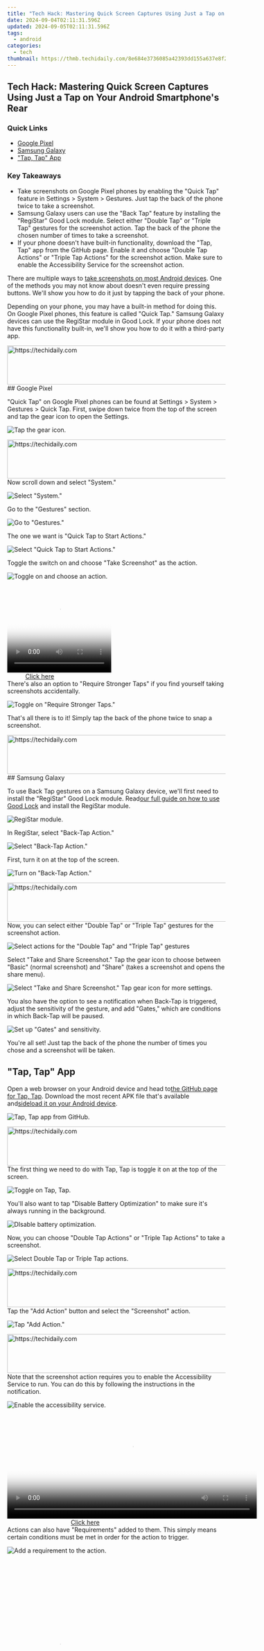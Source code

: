 ```yaml
---
title: "Tech Hack: Mastering Quick Screen Captures Using Just a Tap on Your Android Smartphone's Rear"
date: 2024-09-04T02:11:31.596Z
updated: 2024-09-05T02:11:31.596Z
tags:
  - android
categories:
  - tech
thumbnail: https://thmb.techidaily.com/8e684e3736085a42393dd155a637e8f217c26c390b45353b04f9ee1e79b6412e.jpg
---
```


## Tech Hack: Mastering Quick Screen Captures Using Just a Tap on Your Android Smartphone's Rear

### Quick Links

* [Google Pixel](https://android-location.techidaily.com/in-2024-3-effective-methods-to-fake-gps-location-on-android-for-your-huawei-nova-y71-drfone-by-drfone-virtual/)
* [Samsung Galaxy](https://some-techniques.techidaily.com/in-2024-explore-top-10-best-photo-layering-and-editing-apps-iosandroid/)
* ["Tap, Tap" App](https://win-able.techidaily.com/troubleshooting-guide-resolving-pc-instability-causing-final-fantasy-xiv-online-freezes-and-crashes/)

### Key Takeaways

* Take screenshots on Google Pixel phones by enabling the "Quick Tap" feature in Settings > System > Gestures. Just tap the back of the phone twice to take a screenshot.
* Samsung Galaxy users can use the "Back Tap" feature by installing the "RegiStar" Good Lock module. Select either "Double Tap" or "Triple Tap" gestures for the screenshot action. Tap the back of the phone the chosen number of times to take a screenshot.
* If your phone doesn't have built-in functionality, download the "Tap, Tap" app from the GitHub page. Enable it and choose "Double Tap Actions" or "Triple Tap Actions" for the screenshot action. Make sure to enable the Accessibility Service for the screenshot action.

 There are multiple ways to [take screenshots on most Android devices](https://location-social.techidaily.com/3-things-you-must-know-about-fake-snapchat-location-on-samsung-galaxy-f15-5g-drfone-by-drfone-virtual-android/). One of the methods you may not know about doesn't even require pressing buttons. We'll show you how to do it just by tapping the back of your phone.

 Depending on your phone, you may have a built-in method for doing this. On Google Pixel phones, this feature is called "Quick Tap." Samsung Galaxy devices can use the RegiStar module in Good Lock. If your phone does not have this functionality built-in, we'll show you how to do it with a third-party app.

<!-- affiliate ads begin -->
<a href="https://appsumo.8odi.net/c/5597632/2082527/7443" target="_top" id="2082527">
  <img src="//a.impactradius-go.com/display-ad/7443-2082527" border="0" alt="https://techidaily.com" width="728" height="90"/>
</a>
<img height="0" width="0" src="https://appsumo.8odi.net/i/5597632/2082527/7443" style="position:absolute;visibility:hidden;" border="0" />
<!-- affiliate ads end -->
##  Google Pixel

 "Quick Tap" on Google Pixel phones can be found at Settings > System > Gestures > Quick Tap. First, swipe down twice from the top of the screen and tap the gear icon to open the Settings.

![Tap the gear icon.](https://static1.howtogeekimages.com/wordpress/wp-content/uploads/2023/08/screenshot_20230824-163306-1.png) 

<!-- affiliate ads begin -->
<a href="https://appsumo.8odi.net/c/5597632/2030370/7443" target="_top" id="2030370">
  <img src="//a.impactradius-go.com/display-ad/7443-2030370" border="0" alt="https://techidaily.com" width="728" height="90"/>
</a>
<img height="0" width="0" src="https://appsumo.8odi.net/i/5597632/2030370/7443" style="position:absolute;visibility:hidden;" border="0" />
<!-- affiliate ads end -->
 Now scroll down and select "System."

![Select "System."](https://static1.howtogeekimages.com/wordpress/wp-content/uploads/2023/09/screenshot_20230911-110042.png) 

 Go to the "Gestures" section.

![Go to "Gestures."](https://static1.howtogeekimages.com/wordpress/wp-content/uploads/2023/09/screenshot_20230911-110045.png) 

 The one we want is "Quick Tap to Start Actions."

![Select "Quick Tap to Start Actions."](https://static1.howtogeekimages.com/wordpress/wp-content/uploads/2023/09/screenshot_20230911-110048.png) 

 Toggle the switch on and choose "Take Screenshot" as the action.

![Toggle on and choose an action.](https://static1.howtogeekimages.com/wordpress/wp-content/uploads/2023/09/screenshot_20230911-110058.png) 

<!-- affiliate ads begin -->
<span id="1328679">
					<video width="240" height="200" style="cursor:pointer"
           poster="//a.impactradius-go.com/display-clicktoplayimage/1328679.png"
           onclick="if(!this.playClicked){this.play();this.setAttribute('controls',true);this.playClicked=true;}">
	   <source src="//a.impactradius-go.com/display-ad/15852-1328679">
	   <img src="//a.impactradius-go.com/display-clicktoplayimage/1328679.png" style="border: none; height: 100%; width: 100%; object-fit: contain">
	</video>
	<div style="width:150px;text-align:center"><a href="javascript:window.open(decodeURIComponent('https%3A%2F%2Fthefitville.pxf.io%2Fc%2F5597632%2F1328679%2F15852'), '_blank');void(0);">Click here</a></div>
</span>
<img height="0" width="0" src="https://imp.pxf.io/i/5597632/1328679/15852" style="position:absolute;visibility:hidden;" border="0" />
<!-- affiliate ads end -->
 There's also an option to "Require Stronger Taps" if you find yourself taking screenshots accidentally.

![Toggle on "Require Stronger Taps."](https://static1.howtogeekimages.com/wordpress/wp-content/uploads/2023/09/2023-09-11_14-49-18.png) 

 That's all there is to it! Simply tap the back of the phone twice to snap a screenshot.

<!-- affiliate ads begin -->
<a href="https://aligracehair.sjv.io/c/5597632/2080333/19272" target="_top" id="2080333">
  <img src="//a.impactradius-go.com/display-ad/19272-2080333" border="0" alt="https://techidaily.com" width="728" height="90"/>
</a>
<img height="0" width="0" src="https://aligracehair.sjv.io/i/5597632/2080333/19272" style="position:absolute;visibility:hidden;" border="0" />
<!-- affiliate ads end -->
##  Samsung Galaxy

 To use Back Tap gestures on a Samsung Galaxy device, we'll first need to install the "RegiStar" Good Lock module. Read[our full guide on how to use Good Lock](https://extra-skills.techidaily.com/in-2024-metaverse-mastery-rapidly-assemble-your-digital-self/) and install the RegiStar module.

![RegiStar module.](https://static1.howtogeekimages.com/wordpress/wp-content/uploads/2023/09/screenshot_20230911_111606_good-lock.jpg) 

 In RegiStar, select "Back-Tap Action."

![Select "Back-Tap Action."](https://static1.howtogeekimages.com/wordpress/wp-content/uploads/2023/09/screenshot_20230911_111616_registar.jpg) 

 First, turn it on at the top of the screen.

![Turn on "Back-Tap Action."](https://static1.howtogeekimages.com/wordpress/wp-content/uploads/2023/09/screenshot_20230911_111745_registar.jpg) 

<!-- affiliate ads begin -->
<a href="https://imp.i357552.net/c/5597632/863035/11832" target="_top" id="863035">
  <img src="//a.impactradius-go.com/display-ad/11832-863035" border="0" alt="https://techidaily.com" width="728" height="90"/>
</a>
<img height="0" width="0" src="https://imp.i357552.net/i/5597632/863035/11832" style="position:absolute;visibility:hidden;" border="0" />
<!-- affiliate ads end -->
 Now, you can select either "Double Tap" or "Triple Tap" gestures for the screenshot action.

![Select actions for the "Double Tap" and "Triple Tap" gestures](https://static1.howtogeekimages.com/wordpress/wp-content/uploads/2023/09/screenshot_20230911_111718_registar.jpg) 

 Select "Take and Share Screenshot." Tap the gear icon to choose between "Basic" (normal screenshot) and "Share" (takes a screenshot and opens the share menu).

![Select "Take and Share Screenshot." Tap gear icon for more settings.](https://static1.howtogeekimages.com/wordpress/wp-content/uploads/2023/09/screenshot_20230911_162457_registar.jpg) 

 You also have the option to see a notification when Back-Tap is triggered, adjust the sensitivity of the gesture, and add "Gates," which are conditions in which Back-Tap will be paused.

![Set up "Gates" and sensitivity.](https://static1.howtogeekimages.com/wordpress/wp-content/uploads/2023/09/2023-09-11_13-51-53.jpg) 

 You're all set! Just tap the back of the phone the number of times you chose and a screenshot will be taken.

##  "Tap, Tap" App

 Open a web browser on your Android device and head to[the GitHub page for Tap, Tap](https://github.com/KieronQuinn/TapTap). Download the most recent APK file that's available and[sideload it on your Android device](https://facebook-video-content.techidaily.com/updated-unlock-premium-quality-streaming-on-the-worlds-largest-network/).

![Tap, Tap app from GitHub.](https://static1.howtogeekimages.com/wordpress/wp-content/uploads/2023/09/screenshot_20230911_112146_edge.jpg) 

<!-- affiliate ads begin -->
<a href="https://aligracehair.sjv.io/c/5597632/1997722/19272" target="_top" id="1997722">
  <img src="//a.impactradius-go.com/display-ad/19272-1997722" border="0" alt="https://techidaily.com" width="728" height="90"/>
</a>
<img height="0" width="0" src="https://aligracehair.sjv.io/i/5597632/1997722/19272" style="position:absolute;visibility:hidden;" border="0" />
<!-- affiliate ads end -->
 The first thing we need to do with Tap, Tap is toggle it on at the top of the screen.

![Toggle on Tap, Tap.](https://static1.howtogeekimages.com/wordpress/wp-content/uploads/2023/09/screenshot_20230911_130424_tap-tap.jpg) 

 You'll also want to tap "Disable Battery Optimization" to make sure it's always running in the background.

![DIsable battery optimization.](https://static1.howtogeekimages.com/wordpress/wp-content/uploads/2023/09/screenshot_20230911_130255_tap-tap.jpg) 

 Now, you can choose "Double Tap Actions" or "Triple Tap Actions" to take a screenshot.

![Select Double Tap or Triple Tap actions.](https://static1.howtogeekimages.com/wordpress/wp-content/uploads/2023/09/screenshot_20230911_130424_tap-tapa.jpg) 

<!-- affiliate ads begin -->
<a href="https://appsumo.8odi.net/c/5597632/2118320/7443" target="_top" id="2118320">
  <img src="//a.impactradius-go.com/display-ad/7443-2118320" border="0" alt="https://techidaily.com" width="728" height="90"/>
</a>
<img height="0" width="0" src="https://appsumo.8odi.net/i/5597632/2118320/7443" style="position:absolute;visibility:hidden;" border="0" />
<!-- affiliate ads end -->
 Tap the "Add Action" button and select the "Screenshot" action.

![Tap "Add Action."](https://static1.howtogeekimages.com/wordpress/wp-content/uploads/2023/09/screenshot_20230911_130403_tap-tapb.jpg) 

<!-- affiliate ads begin -->
<a href="https://aligracehair.sjv.io/c/5597632/2047351/19272" target="_top" id="2047351">
  <img src="//a.impactradius-go.com/display-ad/19272-2047351" border="0" alt="https://techidaily.com" width="728" height="90"/>
</a>
<img height="0" width="0" src="https://aligracehair.sjv.io/i/5597632/2047351/19272" style="position:absolute;visibility:hidden;" border="0" />
<!-- affiliate ads end -->
 Note that the screenshot action requires you to enable the Accessibility Service to run. You can do this by following the instructions in the notification.

![Enable the accessibility service.](https://static1.howtogeekimages.com/wordpress/wp-content/uploads/2023/09/screenshot_20230911_130551_settings.jpg) 

<!-- affiliate ads begin -->
<span id="1983475">
					<video width="576" height="240" style="cursor:pointer"
           poster="//a.impactradius-go.com/display-clicktoplayimage/1983475.png"
           onclick="if(!this.playClicked){this.play();this.setAttribute('controls',true);this.playClicked=true;}">
	   <source src="//a.impactradius-go.com/display-ad/22993-1983475">
	   <img src="//a.impactradius-go.com/display-clicktoplayimage/1983475.png" style="border: none; height: 100%; width: 100%; object-fit: contain">
	</video>
	<div style="width:360px;text-align:center"><a href="javascript:window.open(decodeURIComponent('https%3A%2F%2Fhomestyler.sjv.io%2Fc%2F5597632%2F1983475%2F22993'), '_blank');void(0);">Click here</a></div>
</span>
<img height="0" width="0" src="https://imp.pxf.io/i/5597632/1983475/22993" style="position:absolute;visibility:hidden;" border="0" />
<!-- affiliate ads end -->
 Actions can also have "Requirements" added to them. This simply means certain conditions must be met in order for the action to trigger.

![Add a requirement to the action.](https://static1.howtogeekimages.com/wordpress/wp-content/uploads/2023/09/2023-09-11_14-53-43.jpg) 

<!-- affiliate ads begin -->
<span id="1770526">
					<video width="240" height="480" style="cursor:pointer"
           poster="//a.impactradius-go.com/display-clicktoplayimage/1770526.png"
           onclick="if(!this.playClicked){this.play();this.setAttribute('controls',true);this.playClicked=true;}">
	   <source src="//a.impactradius-go.com/display-ad/20702-1770526">
	   <img src="//a.impactradius-go.com/display-clicktoplayimage/1770526.png" style="border: none; height: 100%; width: 100%; object-fit: contain">
	</video>
	<div style="width:150px;text-align:center"><a href="javascript:window.open(decodeURIComponent('https%3A%2F%2Ftokenmetrics.sjv.io%2Fc%2F5597632%2F1770526%2F20702'), '_blank');void(0);">Click here</a></div>
</span>
<img height="0" width="0" src="https://imp.pxf.io/i/5597632/1770526/20702" style="position:absolute;visibility:hidden;" border="0" />
<!-- affiliate ads end -->
 Lastly, there are "Gates." These are situations, similar to the Requirements, that will prevent the gestures from running. Requirements are for individual Actions, while Gates apply to all of them.

![Gates in Tap-Back Actions.](https://static1.howtogeekimages.com/wordpress/wp-content/uploads/2023/09/screenshot_20230911_130341_tap-tap.jpg) 

<!-- affiliate ads begin -->
<a href="https://aligracehair.sjv.io/c/5597632/2012420/19272" target="_top" id="2012420">
  <img src="//a.impactradius-go.com/display-ad/19272-2012420" border="0" alt="https://techidaily.com" width="728" height="90"/>
</a>
<img height="0" width="0" src="https://aligracehair.sjv.io/i/5597632/2012420/19272" style="position:absolute;visibility:hidden;" border="0" />
<!-- affiliate ads end -->
 Is tapping the back of your phone easier than pressing a couple of buttons? Maybe, maybe not, but it's always cool to find [extra functionality hidden in your Android device](https://vp-tips.techidaily.com/updated-2024-approved-breaking-the-loop-fixing-frozen-photo-booth-videos/).

<ins class="adsbygoogle"
     style="display:block"
     data-ad-format="autorelaxed"
     data-ad-client="ca-pub-7571918770474297"
     data-ad-slot="1223367746"></ins>



<ins class="adsbygoogle"
     style="display:block"
     data-ad-client="ca-pub-7571918770474297"
     data-ad-slot="8358498916"
     data-ad-format="auto"
     data-full-width-responsive="true"></ins>

<span class="atpl-alsoreadstyle">Also read:</span>
<div><ul>
<li><a href="https://fox-info.techidaily.com/updated-in-2024-from-novice-to-pro-mastering-the-art-of-editing-via-polarr/"><u>[Updated] In 2024, From Novice to Pro  Mastering the Art of Editing via Polarr</u></a></li>
<li><a href="https://desktop-recording.techidaily.com/updated-the-ultimate-guide-to-screen-capture-via-screencastify/"><u>[Updated] The Ultimate Guide to Screen Capture via Screencastify</u></a></li>
<li><a href="https://vp-tips.techidaily.com/updated-unlock-the-full-potential-with-advanced-gopro-studio-edits/"><u>[Updated] Unlock the Full Potential with Advanced GoPro Studio Edits</u></a></li>
<li><a href="https://hardware-help.techidaily.com/1-sonos-roam-2-the-enhanced-smart-speaker-with-refined-elegance/"><u>1. Sonos Roam 2: The Enhanced Smart Speaker with Refined Elegance</u></a></li>
<li><a href="https://hardware-help.techidaily.com/amd-pro-8000-series-integrating-npu-technology-into-high-performance-computers/"><u>AMD Pro 8000 Series: Integrating NPU Technology Into High-Performance Computers</u></a></li>
<li><a href="https://hardware-help.techidaily.com/best-deals-ahead-snag-your-lovely-usb-c-charger-for-less-than-20-today/"><u>Best Deals Ahead: Snag Your Lovely USB-C Charger for Less Than $20 Today!</u></a></li>
<li><a href="https://hardware-help.techidaily.com/boost-your-raspberry-pis-performance-with-the-new-12-m-slot-hatplus-expansion-board/"><u>Boost Your Raspberry Pi's Performance with the New $12 M.# Slot HAT+ Expansion Board</u></a></li>
<li><a href="https://hardware-help.techidaily.com/camera-equipped-smart-glasses-the-future-of-vision-enhancement-without-arsocial-integration/"><u>Camera-Equipped Smart Glasses: The Future of Vision Enhancement Without AR/Social Integration</u></a></li>
<li><a href="https://hardware-help.techidaily.com/compact-and-cute-discover-the-charming-switchbot-k10plus-pro-miniature-robovac/"><u>Compact and Cute: Discover the Charming SwitchBot K10+ Pro Miniature RoboVac</u></a></li>
<li><a href="https://hardware-help.techidaily.com/comprehensive-evaluation-how-the-bookarc-flex-by-twelve-south-stands-up-to-competition-as-a-macbook-accessory/"><u>Comprehensive Evaluation: How the BookArc Flex by Twelve South Stands Up to Competition as a MacBook Accessory</u></a></li>
<li><a href="https://hardware-help.techidaily.com/crucial-queries-every-consumer-should-consider-when-acquiring-smart-household-technology/"><u>Crucial Queries Every Consumer Should Consider When Acquiring Smart Household Technology</u></a></li>
<li><a href="https://hardware-help.techidaily.com/discover-the-future-of-sound-with-jabras-advanced-noise-canceling-earphones/"><u>Discover the Future of Sound with Jabra's Advanced Noise-Canceling Earphones</u></a></li>
<li><a href="https://hardware-help.techidaily.com/discover-the-top-benefits-of-choosing-a-tenkeyless-keyboard-why-its-time-to-switch/"><u>Discover the Top Benefits of Choosing a Tenkeyless Keyboard: Why It's Time to Switch!</u></a></li>
<li><a href="https://hardware-help.techidaily.com/elevate-your-home-security-with-the-yale-approach-lock-the-ideal-smart-solution-for-apartment-entryways/"><u>Elevate Your Home Security with the Yale Approach Lock: The Ideal Smart Solution for Apartment Entryways</u></a></li>
<li><a href="https://hardware-help.techidaily.com/eliminating-the-annoying-white-noise-in-my-speakers-a-step-by-step-fix/"><u>Eliminating the Annoying White Noise in My Speakers: A Step-by-Step Fix</u></a></li>
<li><a href="https://hardware-help.techidaily.com/enduring-legacy-of-the-90s-the-classic-techs-we-still-rely-on-today/"><u>Enduring Legacy of the 90S: The Classic Techs We Still Rely On Today</u></a></li>
<li><a href="https://hardware-help.techidaily.com/enhance-your-pc-experience-with-these-5-fantastic-gadgets-and-add-ons/"><u>Enhance Your PC Experience with These 5 Fantastic Gadgets and Add-Ons</u></a></li>
<li><a href="https://hardware-help.techidaily.com/evaluating-the-nanoleaf-umbra-cup-innovative-tech-or-just-an-office-diversion/"><u>Evaluating the Nanoleaf Umbra Cup - Innovative Tech or Just an Office Diversion?</u></a></li>
<li><a href="https://hardware-help.techidaily.com/expertly-curated-selection-of-premium-bluetooth-keyboards-the-definitive-list-for-ey24/"><u>Expertly Curated Selection of Premium Bluetooth Keyboards - The Definitive List for eY24</u></a></li>
<li><a href="https://hardware-help.techidaily.com/first-look-logitech-keys-to-go-2-review-a-comprehensive-unboxing-experience/"><u>First Look: Logitech Keys-To-Go 2 Review - A Comprehensive Unboxing Experience</u></a></li>
<li><a href="https://extra-tips.techidaily.com/free-visual-magic-for-your-videos-online/"><u>Free Visual Magic for Your Videos Online</u></a></li>
<li><a href="https://hardware-help.techidaily.com/french-onion-soup/"><u>French Onion Soup</u></a></li>
<li><a href="https://screen-mirror.techidaily.com/full-guide-on-mirroring-your-samsung-galaxy-s24plus-to-your-pcmac-drfone-by-drfone-android/"><u>Full Guide on Mirroring Your Samsung Galaxy S24+ to Your PC/Mac | Dr.fone</u></a></li>
<li><a href="https://android-transfer.techidaily.com/in-2024-5-ways-to-teach-you-to-transfer-files-from-lava-blaze-curve-5g-to-other-android-devices-easily-drfone-by-drfone-transfer-from-android-transfer-from-android/"><u>In 2024, 5 Ways To Teach You To Transfer Files from Lava Blaze Curve 5G to Other Android Devices Easily | Dr.fone</u></a></li>
<li><a href="https://android-pokemon-go.techidaily.com/in-2024-latest-way-to-get-shiny-meltan-box-in-pokemon-go-mystery-box-on-motorola-razr-40-ultra-drfone-by-drfone-virtual-android/"><u>In 2024, Latest way to get Shiny Meltan Box in Pokémon Go Mystery Box On Motorola Razr 40 Ultra | Dr.fone</u></a></li>
<li><a href="https://extra-hints.techidaily.com/master-windows-11-revolutionary-techniques-for-efficient-video-trimming/"><u>Master Window's 11  Revolutionary Techniques for Efficient Video Trimming</u></a></li>
<li><a href="https://extra-resources.techidaily.com/sprint-through-style-speedy-tips-for-enhancing-photos-in-windows-app/"><u>Sprint Through Style  Speedy Tips for Enhancing Photos in Windows App</u></a></li>
<li><a href="https://unlock-android.techidaily.com/still-using-pattern-locks-with-itel-s23plus-tips-tricks-and-helpful-advice-by-drfone-android/"><u>Still Using Pattern Locks with Itel S23+? Tips, Tricks and Helpful Advice</u></a></li>
<li><a href="https://remote-screen-capture.techidaily.com/the-ultimate-guide-to-cross-platform-movie-capture-for-2024/"><u>The Ultimate Guide to Cross-Platform Movie Capture for 2024</u></a></li>
<li><a href="https://screen-mirror.techidaily.com/top-10-airplay-apps-in-honor-100-pro-for-streaming-drfone-by-drfone-android/"><u>Top 10 AirPlay Apps in Honor 100 Pro for Streaming | Dr.fone</u></a></li>
<li><a href="https://digital-screen-recording.techidaily.com/top-approaches-to-non-audio-recording/"><u>Top Approaches to Non-Audio Recording</u></a></li>
<li><a href="https://hardware-help.techidaily.com/upcoming-patch-resolves-intel-processor-stability-issues/"><u>Upcoming Patch Resolves Intel Processor Stability Issues</u></a></li>
<li><a href="https://hardware-help.techidaily.com/why-i-choose-2-in-1-convertibles-over-regular-laptops-a-users-perspective/"><u>Why I Choose 2-in-1 Convertibles Over Regular Laptops: A User’s Perspective</u></a></li>
<li><a href="https://hardware-help.techidaily.com/why-the-debate-over-desktop-enhancements-fails-to-hold-water-in-todays-tech-landscape/"><u>Why the Debate Over Desktop Enhancements Fails to Hold Water in Today's Tech Landscape</u></a></li>
</ul></div>

